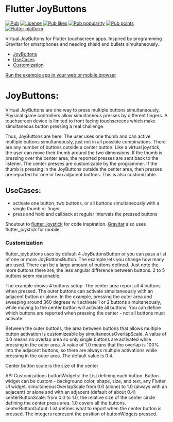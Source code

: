 # Flutter JoyButtons

[![Pub](https://img.shields.io/pub/v/flutter_joybuttons.svg)](https://pub.dev/packages/flutter_joybuttons)
[![License](https://img.shields.io/github/license/cybaker/flutter_joybuttons)](https://github.com/cybaker/flutter_joybuttons/blob/master/LICENSE)
[![Pub likes](https://badgen.net/pub/likes/flutter_joybuttons)](https://pub.dev/packages/flutter_joybuttons/score)
[![Pub popularity](https://badgen.net/pub/popularity/flutter_joybuttons)](https://pub.dev/packages/flutter_joybuttons/score)
[![Pub points](https://badgen.net/pub/points/flutter_joybuttons)](https://pub.dev/packages/flutter_joybuttons/score)
[![Flutter platform](https://badgen.net/pub/flutter-platform/flutter_joybuttons)](https://pub.dev/packages/flutter_joybuttons)

Virtual JoyButtons for Flutter touchscreen apps. Inspired by programming Gravitar for smartphones and needing shield and bullets simultaneously.

- [JoyButtons](#JoyButtons)
- [UseCases](#UseCases)
- [Customization](#Customization)

[Run the example app in your web or mobile browser](https://cybaker.github.io/flutter_joybuttons/)

# JoyButtons:
Virtual JoyButtons are one way to press multiple buttons simultaneously. Physical game controllers allow simultaneous presses by different fingers. A touchscreen device is limited to front facing touchscreens which make simultaneous button pressing a real challenge.

Thus, JoyButtons are here. The user uses one thumb and can active multiple buttons simultaneously, just not in all possible combinations.
There are any number of buttons outside a center button. Like a virtual joystick, the user can move their thumb around the two dimensions.
If the thumb is pressing over the center area, the reported presses are sent back to the listener. The center presses are customizable by the programmer.
If the thumb is pressing in the JoyButtons outside the center area, then presses are reported for one or two adjacent buttons. This is also customizable.

## UseCases:
- activate one button, two buttons, or all buttons simultaneously with a single thumb or finger
- press and hold and callback at regular intervals the pressed buttons

Shoutout to [flutter_joystick](https://github.com/pavelzaichyk/flutter_joystick)
for code inspiration. [Gravitar](https://github.com/cybaker/Gravitar) also uses flutter_joystick for mobile.

### Customization

flutter_joybuttons uses by default 4 JoyButtonsButton or you can pass a list of one or more JoyButtonsButton. The example lets you change how many are used. There can be a large amount of buttons defined. Just note the more
buttons there are, the less angular difference between buttons. 2 to 5 buttons seem reasonable.

The example shows 4 buttons setup. The center area report all 4 buttons when pressed. The outer buttons
can activate simultaneously with an adjacent button or alone. In the example, pressing
the outer area and sweeping around 360 degrees will activate 1 or 2 buttons simultaneously, while moving to the 
center button will activate all buttons. You can define which buttons are reported when pressing the center - not all buttons must activate.

Between the outer buttons, the area between buttons that allows multiple button activation is customizeable by simultaneousOverlapScale. A value of 0.0 means no overlap area so only single buttons are activated while pressing in the outer area. A value of 1.0 means that the overlap is 100% into the adjacent buttons, so there are always multiple activations while pressing in the outer area. The default value is 0.4.

Center button scale is the size of the center 

API Customizations
buttonWidgets: the List<Widget> defining each button. Button widget can be custom - background color, shape, size, and text, any Flutter UI widget.
simultaneousOverlapScale from 0.0 (alone) to 1.0 (always with an adjacent) or alone and with an adjacent (default of about 0.4)
centerButtonScale: from 0.0 to 1.0, the relative size of the center circle defining the center press area. 1.0 covers all the buttons.
centerButtonOutput: List<int> defines what to report when the center button is pressed. The integers represent the position of buttonWidgets pressed.
